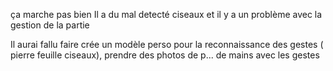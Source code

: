 ça marche pas bien
Il a du mal detecté ciseaux
et il y a un problème avec la gestion de la partie

Il aurai fallu faire crée un modèle perso pour la reconnaissance des gestes ( pierre feuille ciseaux), prendre des photos de p... de mains avec les gestes